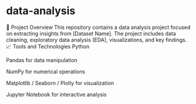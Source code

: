 # data-analysis
📝 Project Overview
This repository contains a data analysis project focused on extracting insights from [Dataset Name]. The project includes data cleaning, exploratory data analysis (EDA), visualizations, and key findings.
📈 Tools and Technologies
Python

Pandas for data manipulation

NumPy for numerical operations

Matplotlib / Seaborn / Plotly for visualization

Jupyter Notebook for interactive analysis
